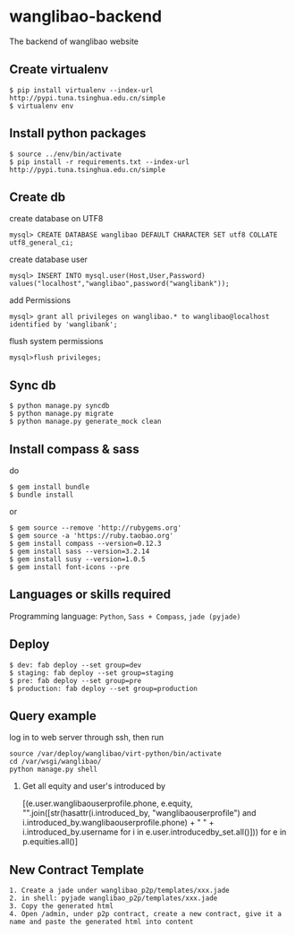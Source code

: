 wanglibao-backend
=================

The backend of wanglibao website

Create virtualenv
-----------------
    $ pip install virtualenv --index-url http://pypi.tuna.tsinghua.edu.cn/simple 
    $ virtualenv env

Install python packages
-----------------
    $ source ../env/bin/activate
    $ pip install -r requirements.txt --index-url http://pypi.tuna.tsinghua.edu.cn/simple

Create db
-----------------
create database on UTF8 
    
    mysql> CREATE DATABASE wanglibao DEFAULT CHARACTER SET utf8 COLLATE utf8_general_ci;

create database user
    
    mysql> INSERT INTO mysql.user(Host,User,Password) values("localhost","wanglibao",password("wanglibank"));

add Permissions

    mysql> grant all privileges on wanglibao.* to wanglibao@localhost identified by 'wanglibank';

flush system permissions 
    
    mysql>flush privileges;


Sync db
-----------------
    $ python manage.py syncdb
    $ python manage.py migrate
    $ python manage.py generate_mock clean

Install compass & sass
-----------------
do

    $ gem install bundle
    $ bundle install

or

    $ gem source --remove 'http://rubygems.org'
    $ gem source -a 'https://ruby.taobao.org'
    $ gem install compass --version=0.12.3
    $ gem install sass --version=3.2.14
    $ gem install susy --version=1.0.5
    $ gem install font-icons --pre



Languages or skills required
----------------------------
Programming language: `Python`, `Sass + Compass`, `jade (pyjade)`


Deploy
-----------------
    $ dev: fab deploy --set group=dev
    $ staging: fab deploy --set group=staging
    $ pre: fab deploy --set group=pre
    $ production: fab deploy --set group=production

Query example
-------------------
log in to web server through ssh, then run

    source /var/deploy/wanglibao/virt-python/bin/activate
    cd /var/wsgi/wanglibao/
    python manage.py shell

1. Get all equity and user's introduced by

    [(e.user.wanglibaouserprofile.phone, e.equity, "".join([str(hasattr(i.introduced_by, "wanglibaouserprofile") and i.introduced_by.wanglibaouserprofile.phone) + " " + i.introduced_by.username for i in e.user.introducedby_set.all()])) for e in p.equities.all()]


New Contract Template
------------------

    1. Create a jade under wanglibao_p2p/templates/xxx.jade
    2. in shell: pyjade wanglibao_p2p/templates/xxx.jade 
    3. Copy the generated html
    4. Open /admin, under p2p contract, create a new contract, give it a name and paste the generated html into content

